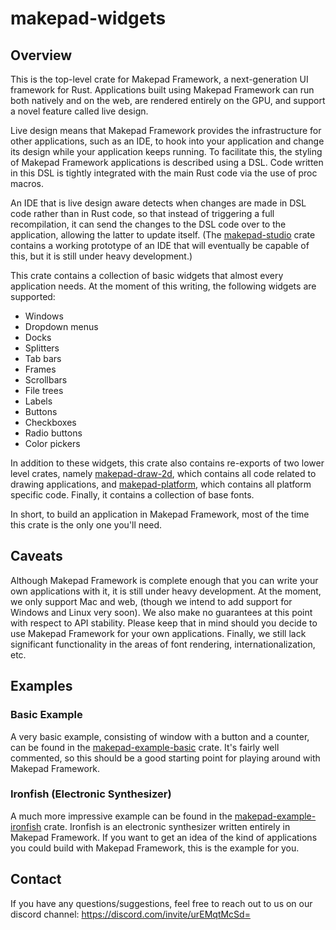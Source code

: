# makepad-widgets

## Overview

This is the top-level crate for Makepad Framework, a next-generation UI framework for Rust. Applications built using Makepad Framework can run both natively and on the web, are rendered entirely on the GPU, and support a novel feature called live design.

Live design means that Makepad Framework provides the infrastructure for other applications, such as an IDE, to hook into your application and change its design while your application keeps running. To facilitate this, the styling of Makepad Framework applications is described using a DSL. Code written in this DSL is tightly integrated with the main Rust code via the use of proc macros.

An IDE that is live design aware detects when changes are made in DSL code rather than in Rust code, so that instead of triggering a full recompilation, it can send the changes to the DSL code over to the application, allowing the latter to update itself. (The [makepad-studio](https://crates.io/crates/makepad-studio) crate contains a working prototype of an IDE that will eventually be capable of this, but it is still under heavy development.)

This crate contains a collection of basic widgets that almost every application needs. At the moment of this writing, the following widgets are supported:

- Windows
- Dropdown menus
- Docks
- Splitters
- Tab bars
- Frames
- Scrollbars
- File trees
- Labels
- Buttons
- Checkboxes
- Radio buttons
- Color pickers

In addition to these widgets, this crate also contains re-exports of two lower level crates, namely [makepad-draw-2d](https://crates.io/crates/makepad-draw-2d), which contains all code related to drawing applications, and [makepad-platform](https://crates.io/crates/makepad-platform), which contains all platform specific code. Finally, it contains a collection of base fonts.

In short, to build an application in Makepad Framework, most of the time this crate is the only one you'll need.

## Caveats

Although Makepad Framework is complete enough that you can write your own applications with it, it is still under heavy development. At the moment, we only support Mac and web, (though we intend to add support for Windows and Linux very soon). We also make no guarantees at this point with respect to API stability. Please keep that in mind should you decide to use Makepad Framework for your own applications. Finally, we still lack significant functionality in the areas of font rendering, internationalization, etc.

## Examples

### Basic Example

A very basic example, consisting of window with a button and a counter, can be found in the [makepad-example-basic](https://crates.io/crates/makepad-example-basic) crate. It's fairly well commented, so this should be a good starting point for playing around with Makepad Framework.

### Ironfish (Electronic Synthesizer)

A much more impressive example can be found in the [makepad-example-ironfish](https://crates.io/crates/makepad-example-ironfish) crate. Ironfish is an electronic synthesizer written entirely in Makepad Framework. If you want to get an idea of the kind of applications you could build with Makepad Framework, this is the example for you.

## Contact

If you have any questions/suggestions, feel free to reach out to us on our discord channel:
https://discord.com/invite/urEMqtMcSd=